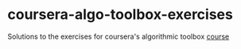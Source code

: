 # coursera-algo-toolbox-exercises
Solutions to the exercises for coursera's algorithmic toolbox [course](https://www.coursera.org/learn/algorithmic-toolbox)
